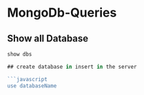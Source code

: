 # MongoDb-Queries

## Show all Database

```javascript
show dbs

## create database in insert in the server

```javascript
use databaseName
